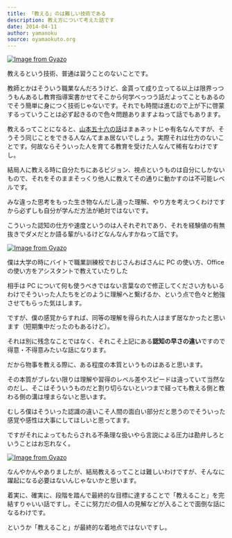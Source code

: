 ```yaml
---
title: 「教える」のは難しい技術である
description: 教え方について考えた話です
date: 2014-04-11
author: yamanoku
source: oyamaokuto.org
---
```


[![Image from Gyazo](https://i.gyazo.com/628338659a05e326da02b7d2531e5f2d.png)](https://gyazo.com/628338659a05e326da02b7d2531e5f2d)

教えるという技術、普通は習うことのないことです。

教師とかはそういう職業なんだろうけど、金貰って成り立ってる以上は限界っつうもんあるし教育指導案書かせてそこから何学べっつう話だよってこともあるのでそう簡単に身につく技術じゃないです。それでも時間は進むので上が下に啓蒙するっていうことは必ず起きるので色々問題ありますよねって話でもあります。

教えるってことになると、[山本五十六の話](http://earth-words.org/archives/6742)はまぁネットじゃ有名なんですが、そうそう同じことをできる人なんてまぁ居ないでしょう。実際それは仕方のないことです。何故ならそういった人を育てる教育を受けた人なんて稀有なわけですし。

結局人に教える時に自分たちにあるビジョン、視点というものは自分にしかないもので、それをそのままそっくり他人に教えてその通りに動かすのは不可能レベルです。

みな違った思考をもった生き物なんだし違った理解、やり方を考えつくわけですから必ずしも自分が学んだ方法が絶対ではないです。

こういった認知の仕方や速度というのは人それぞれであり、それを経験値の有無抜きでダメだとか語る輩がいるけどなんなんすかねって話です。

[![Image from Gyazo](https://i.gyazo.com/21556f361ea5fbca3e08f21d051ccf2b.jpg)](https://gyazo.com/21556f361ea5fbca3e08f21d051ccf2b)

僕は大学の時にバイトで職業訓練校でおじさんおばさんに PC の使い方、Office の使い方をアシスタントで教えていたりした

相手は PC について何も使うべきではない言葉なので修正してください方もいるわけでそういった人たちをどのように理解へと繋げるか、という点で色々と勉強させてもらった気はします。

ですが、僕の感覚からすれば、同等の理解を得られた人はまず居なかったと思います（短期集中だったのもあるけど）。

それは別に残念なことではなく、それこそ上記にある**認知の早さの違い**ですので得意・不得意みたいな話になります。

だから物事を教える際に、ある程度の本質というものはあると思います。

その本質がブレない限りは理解や習得のレベル差やスピードは違っていて当然なのだし、そこはそういうものだと割り切らないといつまで経っても教える側と教わる側の溝は埋まらないと思います。

むしろ僕はそういった認識の違いこそ人間の面白い部分だと思うのでそういった感覚や感性は大事にしてほしいと思ってます。

ですがそれによってもたらされる不条理な扱いやら言説による圧力は勘弁しろということはお忘れなく。

[![Image from Gyazo](https://i.gyazo.com/46da22b14cf528756797e9d02861b189.jpg)](https://gyazo.com/46da22b14cf528756797e9d02861b189)

なんやかんやありましたが、結局教えるってことは難しいわけですが、そんなに躍起になる必要はないんじゃないかと思います。

着実に、確実に、段階を踏んで最終的な目標に達することで「教えること」を完結すりゃいい話ですし。そこに努力だの個人の見解などが入ることで面倒な話になるわけです。

というか「教えること」が最終的な着地点ではないですし。
